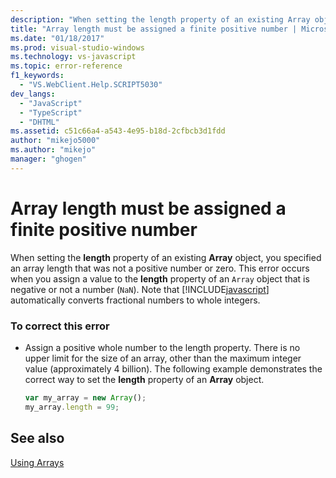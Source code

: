 ```yaml
---
description: "When setting the length property of an existing Array object, you specified an array length that was not a positive number or zero."
title: "Array length must be assigned a finite positive number | Microsoft Docs"
ms.date: "01/18/2017"
ms.prod: visual-studio-windows
ms.technology: vs-javascript
ms.topic: error-reference
f1_keywords: 
  - "VS.WebClient.Help.SCRIPT5030"
dev_langs: 
  - "JavaScript"
  - "TypeScript"
  - "DHTML"
ms.assetid: c51c66a4-a543-4e95-b18d-2cfbcb3d1fdd
author: "mikejo5000"
ms.author: "mikejo"
manager: "ghogen"
---
```

# Array length must be assigned a finite positive number
When setting the **length** property of an existing **Array** object, you specified an array length that was not a positive number or zero. This error occurs when you assign a value to the **length** property of an `Array` object that is negative or not a number (`NaN`). Note that [!INCLUDE[javascript](../../javascript/includes/javascript-md.md)] automatically converts fractional numbers to whole integers.  
  
### To correct this error  
  
- Assign a positive whole number to the length property. There is no upper limit for the size of an array, other than the maximum integer value (approximately 4 billion). The following example demonstrates the correct way to set the **length** property of an **Array** object.  
  
    ```JavaScript  
    var my_array = new Array();  
    my_array.length = 99;  
    ```  
  
## See also  
 [Using Arrays](https://developer.mozilla.org/docs/Learn/JavaScript/First_steps/Arrays)
